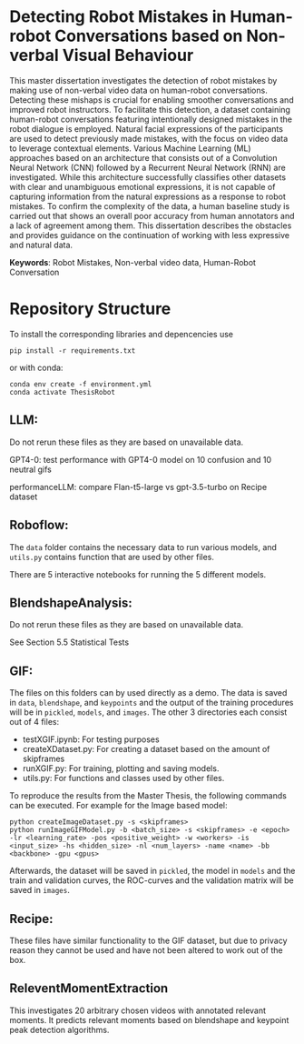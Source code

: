 # Detecting Robot Mistakes in Human-robot Conversations based on Non-verbal Visual Behaviour

This master dissertation investigates the detection of robot mistakes by making use of non-verbal video data on human-robot conversations. 
Detecting these mishaps is crucial for enabling smoother conversations and improved robot instructors.
To facilitate this detection, a dataset containing human-robot conversations featuring intentionally designed mistakes in the robot dialogue is employed. 
Natural facial expressions of the participants are used to detect previously made mistakes, with the focus on video data to leverage contextual elements.
Various Machine Learning (ML) approaches based on an architecture that consists out of a Convolution Neural Network (CNN) followed by a Recurrent Neural Network (RNN) are investigated.
While this architecture successfully classifies other datasets with clear and unambiguous emotional expressions, it is not capable of capturing information from the natural expressions as a response to robot mistakes.
To confirm the complexity of the data, a human baseline study is carried out that shows an overall poor accuracy from human annotators and a lack of agreement among them.
This dissertation describes the obstacles and provides guidance on the continuation of working with less expressive and natural data.

**Keywords**: Robot Mistakes, Non-verbal video data, Human-Robot Conversation

# Repository Structure

To install the corresponding libraries and depencencies use

`pip install -r requirements.txt`

or with conda:

```
conda env create -f environment.yml
conda activate ThesisRobot
```

## LLM:
Do not rerun these files as they are based on unavailable data.

GPT4-0: test performance with GPT4-0 model on 10 confusion and 10 neutral gifs

performanceLLM: compare Flan-t5-large vs gpt-3.5-turbo on Recipe dataset

## Roboflow:
The `data` folder contains the necessary data to run various models, and `utils.py` contains function that are used by other files.

There are 5 interactive notebooks for running the 5 different models.

## BlendshapeAnalysis:
Do not rerun these files as they are based on unavailable data.

See Section 5.5 Statistical Tests

## GIF:
The files on this folders can by used directly as a demo.
The data is saved in `data`, `blendshape`, and `keypoints` and the output of the training procedures will be in `pickled`, `models`, and `images`.
The other 3 directories each consist out of 4 files:

- testXGIF.ipynb: For testing purposes
- createXDataset.py: For creating a dataset based on the amount of skipframes
- runXGIF.py: For training, plotting and saving models.
- utils.py: For functions and classes used by other files.

To reproduce the results from the Master Thesis, the following commands can be executed.
For example for the Image based model:

```
python createImageDataset.py -s <skipframes>
python runImageGIFModel.py -b <batch_size> -s <skipframes> -e <epoch> -lr <learning_rate> -pos <positive_weight> -w <workers> -is <input_size> -hs <hidden_size> -nl <num_layers> -name <name> -bb <backbone> -gpu <gpus>
```

Afterwards, the dataset will be saved in `pickled`, the model in `models` and the train and validation curves, the ROC-curves and the validation matrix will be saved in `images`.


## Recipe:

These files have similar functionality to the GIF dataset, but due to privacy reason they cannot be used and have not been altered to work out of the box.

## ReleventMomentExtraction

This investigates 20 arbitrary chosen videos with annotated relevant moments. 
It predicts relevant moments based on blendshape and keypoint peak detection algorithms.

